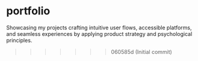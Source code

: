 # portfolio
Showcasing my projects crafting intuitive user flows, accessible platforms, and seamless experiences by applying product strategy and psychological principles.
>>>>>>> 060585d (Initial commit)
